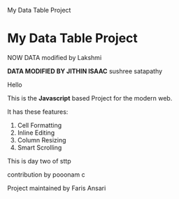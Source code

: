 
 My Data Table Project


# My Data Table Project


NOW DATA modified by Lakshmi

**DATA MODIFIED BY JITHIN ISAAC**
 sushree satapathy

Hello

This is the **Javascript** based Project for the modern web.

It has these features:
1. Cell Formatting
2. Inline Editing
3. Column Resizing
4. Smart Scrolling

This is day two of sttp

contribution by pooonam c


Project maintained by Faris Ansari

#####
